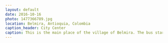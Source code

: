 ```yaml
---
layout: default
date: 2016-10-16
photo: 1477366789.jpg
location: Belmira, Antioquia, Colombia
caption_header: City Center
caption: This is the main place of the village of Belmira. The bus starts from there to go to Medellin. We ate a Bandera Paisa there for about 3€ !
---
```

